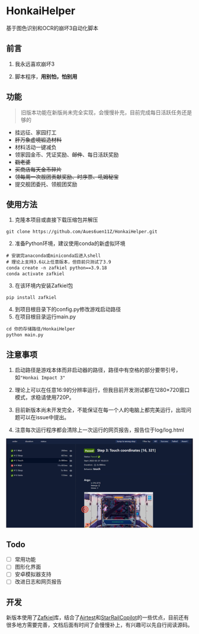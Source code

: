 # HonkaiHelper
基于图色识别和OCR的崩坏3自动化脚本

## 前言
1. 我永远喜欢崩坏3

2. 脚本程序，**用别怕，怕别用**

## 功能

> 旧版本功能在新版尚未完全实现，会慢慢补充，目前完成每日活跃任务还是够的

- 挂远征、家园打工
- ~~肝万象虚境锻造材料~~
- 材料活动一键减负
- 领家园金币、凭证奖励、~~邮件~~、每日活跃奖励
- ~~戳老婆~~
- ~~买商店每天金币碎片~~
- ~~领每周一次舰团贡献奖励、时序票、吼姆秘宝~~
- 提交舰团委托、领舰团奖励

## 使用方法
1. 克隆本项目或直接下载压缩包并解压
```shell
git clone https://github.com/Aues6uen11Z/HonkaiHelper.git 
```

2. 准备Python环境，建议使用conda的新虚拟环境

```shell
# 安装完anaconda或miniconda后进入shell
# 理论上支持3.6以上任意版本，但目前只测试了3.9
conda create -n zafkiel python==3.9.18
conda activate zafkiel
```

3. 在该环境内安装Zafkiel包

```shell
pip install zafkiel
```

4. 到项目根目录下的config.py修改游戏启动路径
5. 在项目根目录运行main.py

```shell
cd 你的存储路径/HonkaiHelper
python main.py
```

## 注意事项

1. 启动路径是游戏本体而非启动器的路径，路径中有空格的部分要带引号，如`"Honkai Impact 3"`

2. 理论上可以在任意16:9的分辨率运行，但我目前开发测试都在1280×720窗口模式，求稳请使用720P。

3. 目前新版本尚未开发完全，不能保证在每一个人的电脑上都完美运行，出现问题可以在issue中提出。

4. 注意每次运行程序都会清除上一次运行的网页报告，报告位于log/log.html

![网页报告](report.png)

## Todo

- [ ] 常用功能
- [ ] 图形化界面
- [ ] 安卓模拟器支持
- [ ] 改进日志和网页报告

## 开发

新版本使用了[Zafkiel](https://github.com/Aues6uen11Z/Zafkiel)库，结合了[Airtest](https://github.com/AirtestProject/Airtest)和[StarRailCopilot](https://github.com/LmeSzinc/StarRailCopilot)的一些优点，目前还有很多地方需要完善，文档后面有时间了会慢慢补上，有兴趣可以先自行阅读源码。
